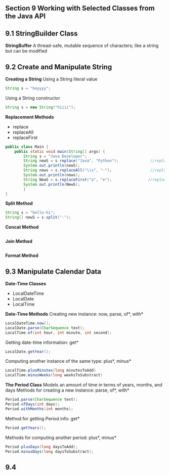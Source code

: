 ## Section 9 Working with Selected Classes from the Java API

## 9.1 StringBuilder Class
**StringBuffer**
A thread-safe, mutable sequence of characters; like a string but can be modified 

## 9.2 Create and Manipulate String
**Creating a String**
Using a String literal value
```java
String s = "heyyyy";
```
Using a String constructor
```java
String s = new String("hiiii");
```
**Replacement Methods**
- replace
- replaceAll
- replaceFirst
```java
public class Main {
    public static void main(String[] args) {
        String s = "Java Developer";
        String newS = s.replace("Java", "Python");              //replace method
        System.out.println(newS);
        String news = s.replaceAll("\\s", "-");                 //replaceAll method
        System.out.println(news);
        String NewS = s.replaceFirst("a", "e");                //replaceFirst method
        System.out.println(NewS);
        }
}
```

**Split Method**
```java
String s = "hello-hi";
String[] newS = s.split("-");
```

**Concat Method**
```java

```

**Join Method**
```java

```

**Format Method**


## 9.3 Manipulate Calendar Data
**Date-Time Classes**
- LocalDateTime
- LocalDate
- LocalTime


**Date-Time Methods**
Creating new instance: now, parse, of*, with*  
```java
LocalDateTime.now();
LocalDate.parse(CharSequence text);
LocalTime.of(int hour, int minute, int second);
```
Getting date-time information: get*  
```java
LocalDate.getYear();
```
Computing another instance of the same type: plus*, minus*  
```java
LocalTime.plusMinutes(long minutesToAdd)
LocalTime.minusWeeks(long weeksToSubstract)
```

**The Period Class**
Models an amount of time in terms of years, months, and days
Methods for creating a new instance: parse, of*, with*
```java
Period.parse(CharSequence text);
Period.ofDays(int days);
Period.withMonths(int months);
```
Method for getting Period info: get*
```java
Period.getYears();
```
Methods for computing another period: plus*, minus*
```java
Period.plusDays(long daysToAdd);
Period.minusDays(long daysToSubstract);
```

## 9.4